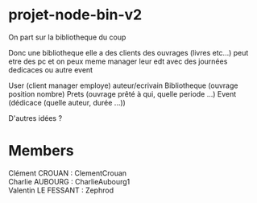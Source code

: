 # projet-node-bin-v2
On part sur la bibliotheque du coup

Donc une bibliotheque elle a des clients des ouvrages (livres etc...) peut etre des pc et on peux meme manager leur edt avec des journées dedicaces ou autre event

User (client manager employe) auteur/ecrivain
Bibliotheque (ouvrage position nombre)
Prets (ouvrage prêté à qui, quelle periode ...)
Event (dédicace (quelle auteur, durée ...))

D'autres idées ?


# Members
Clément CROUAN : ClementCrouan  
Charlie AUBOURG : CharlieAubourg1  
Valentin LE FESSANT : Zephrod  